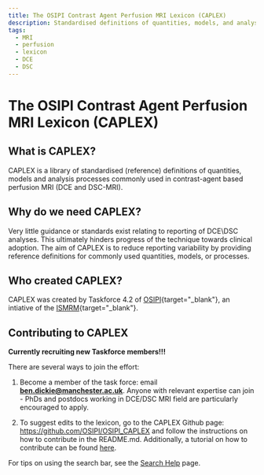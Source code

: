 ```yaml
---
title: The OSIPI Contrast Agent Perfusion MRI Lexicon (CAPLEX)
description: Standardised definitions of quantities, models, and analysis processes for contrast-agent based perfusion MRI.
tags:
  - MRI
  - perfusion
  - lexicon
  - DCE
  - DSC
---
```

# The OSIPI Contrast Agent Perfusion MRI Lexicon (CAPLEX)

## What is CAPLEX?
CAPLEX is a library of standardised (reference) definitions of quantities, models and analysis processes commonly used in contrast-agent based perfusion MRI (DCE and DSC-MRI). 

## Why do we need CAPLEX?
Very little guidance or standards exist relating to reporting of DCE\DSC analyses. This ultimately hinders progress of the technique towards clinical adoption. The aim of CAPLEX is to reduce reporting variability by providing reference definitions for commonly used quantities, models, or processes.

## Who created CAPLEX?
CAPLEX was created by Taskforce 4.2 of [OSIPI](https://osipi.github.io/index.html){target="_blank"}, an intiative of the [ISMRM](https://www.ismrm.org/){target="_blank"}. 

## Contributing to CAPLEX
**Currently recruiting new Taskforce members!!!**

There are several ways to join the effort:

1. Become a member of the task force: email **ben.dickie@manchester.ac.uk**. Anyone with relevant expertise can join - PhDs and postdocs working in DCE/DSC MRI field are particularly encouraged to apply.

2. To suggest edits to the lexicon, go to the CAPLEX Github page: https://github.com/OSIPI/OSIPI_CAPLEX and follow the instructions on how to contribute in the README.md. Additionally, a tutorial on how to contribute can be found [here](contributionTutorial.md).

For tips on using the search bar, see the [Search Help](search-help.md) page.
